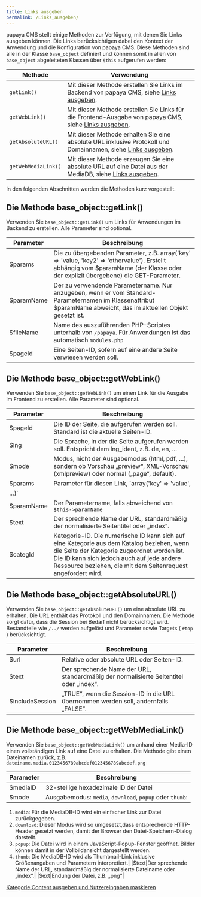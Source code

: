 ```yaml
---
title: Links ausgeben
permalink: /Links_ausgeben/
---
```


papaya CMS stellt einige Methoden zur Verfügung, mit denen Sie Links ausgeben können. Die Links berücksichtigen dabei den Kontext der Anwendung und die Konfiguration von papaya CMS. Diese Methoden sind alle in der Klasse `base_object` definiert und können somit in allen von `base_object` abgeleiteten Klassen über `$this` aufgerufen werden:

|Methode|Verwendung|
|-------|----------|
|`getLink()`|Mit dieser Methode erstellen Sie Links im Backend von papaya CMS, siehe [Links ausgeben](/Links_ausgeben ).|
|`getWebLink()`|Mit dieser Methode erstellen Sie Links für die Frontend-Ausgabe von papaya CMS, siehe [Links ausgeben](/Links_ausgeben ).|
|`getAbsoluteURL()`|Mit dieser Methode erhalten Sie eine absolute URL inklusive Protokoll und Domainnamen, siehe [Links ausgeben](/Links_ausgeben ).|
|`getWebMediaLink()`|Mit dieser Methode erzeugen Sie eine absolute URL auf eine Datei aus der MediaDB, siehe [Links ausgeben](/Links_ausgeben ).|

In den folgenden Abschnitten werden die Methoden kurz vorgestellt.

Die Methode base_object::getLink()
-----------------------------------

Verwenden Sie `base_object::getLink()` um Links für Anwendungen im Backend zu erstellen. Alle Parameter sind optional.

|Parameter|Beschreibung|
|---------|------------|
|\$params|Die zu übergebenden Parameter, z.B. array('key' =\> 'value, 'key2' =\> 'othervalue'). Erstellt abhängig vom \$paramName (der Klasse oder der explizit übergebene) die GET-Parameter.|
|\$paramName|Der zu verwendende Parametername. Nur anzugeben, wenn er vom Standard-Parameternamen im Klassenattribut \$paramName abweicht, das im aktuellen Objekt gesetzt ist.|
|\$fileName|Name des auszuführenden PHP-Scriptes unterhalb von `/papaya`. Für Anwendungen ist das automatisch `modules.php`|
|\$pageId|Eine Seiten-ID, sofern auf eine andere Seite verwiesen werden soll.|

Die Methode base_object::getWebLink()
--------------------------------------

Verwenden Sie `base_object::getWebLink()` um einen Link für die Ausgabe im Frontend zu erstellen. Alle Parameter sind optional.

|Parameter|Beschreibung|
|---------|------------|
|\$pageId|Die ID der Seite, die aufgerufen werden soll. Standard ist die aktuelle Seiten-ID.|
|\$lng|Die Sprache, in der die Seite aufgerufen werden soll. Entspricht dem lng_ident, z.B. de, en, ...|
|\$mode|Modus, nicht der Ausgabemodus (html, pdf, ...), sondern ob Vorschau „preview“, XML-Vorschau (xmlpreview) oder normal („page“, default).|
|\$params|Parameter für diesen Link, `array('key' => 'value',
          ...)`|
|\$paramName|Der Parametername, falls abweichend von `$this->paramName`|
|\$text|Der sprechende Name der URL, standardmäßig der normalisierte Seitentitel oder „index“.|
|\$categId|Kategorie-ID. Die numerische ID kann sich auf eine Kategorie aus dem Katalog beziehen, wenn die Seite der Kategorie zugeordnet worden ist. Die ID kann sich jedoch auch auf jede andere Ressource beziehen, die mit dem Seitenrequest angefordert wird.|

Die Methode base_object::getAbsoluteURL()
------------------------------------------

Verwenden Sie `base_object::getAbsoluteURL()` um eine absolute URL zu erhalten. Die URL enthält das Protokoll und den Domainnamen. Die Methode sorgt dafür, dass die Session bei Bedarf nicht berücksichtigt wird. Bestandteile wie `/../` werden aufgelöst und Parameter sowie Targets ( `#top` ) berücksichtigt.

|Parameter|Beschreibung|
|---------|------------|
|\$url|Relative oder absolute URL oder Seiten-ID.|
|\$text|Der sprechende Name der URL, standardmäßig der normalisierte Seitentitel oder „index“.|
|\$includeSession|„TRUE“, wenn die Session-ID in die URL übernommen werden soll, andernfalls „FALSE“.|

Die Methode base_object::getWebMediaLink()
-------------------------------------------

Verwenden Sie `base_object::getWebMediaLink()` um anhand einer Media-ID einen vollständigen Link auf eine Datei zu erhalten. Die Methode gibt einen Dateinamen zurück, z.B. `dateiname.media.0123456789abcdef0123456789abcdef.png`

|Parameter|Beschreibung|
|---------|------------|
|\$mediaID|32-stellige hexadezimale ID der Datei|
|\$mode|Ausgabemodus: `media`, `download`, `popup` oder `thumb`:

1.  `media`: Für die MediaDB-ID wird ein einfacher Link zur Datei zurückgegeben.
2.  `download`: Dieser Modus wird so umgesetzt,dass entsprechende HTTP-Header gesetzt werden, damit der Browser den Datei-Speichern-Dialog darstellt.
3.  `popup`: Die Datei wird in einem JavaScript-Popup-Fenster geöffnet. Bilder können damit in der Vollbildansicht dargestellt werden.
4.  `thumb`: Die MediaDB-ID wird als Thumbnail-Link inklusive Größenangaben und Parametern interpretiert.|
|\$text|Der sprechende Name der URL, standardmäßig der normalisierte Dateiname oder „index“.|
|\$ext|Endung der Datei, z.B. „png“|

[Kategorie:Content ausgeben und Nutzereingaben maskieren](Kategorie:Content_ausgeben_und_Nutzereingaben_maskieren )